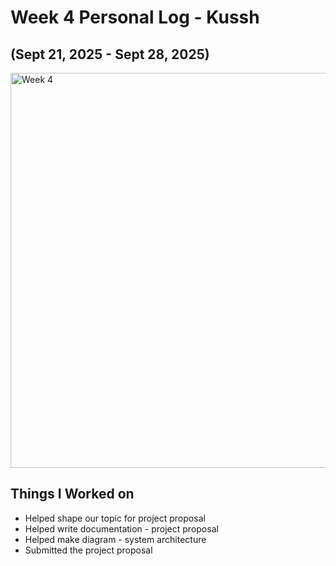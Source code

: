 # Week 4 Personal Log - Kussh

## (Sept 21, 2025 - Sept 28, 2025)

<img width="1079" height="632" alt="Week 4" src="https://github.com/user-attachments/assets/43a13405-7add-4605-b17b-264edc5877fa" />

## Things I Worked on

- Helped shape our topic for project proposal 
- Helped write documentation - project proposal
- Helped make diagram - system architecture
- Submitted the project proposal

